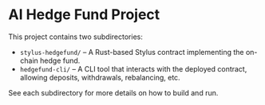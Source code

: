 # AI Hedge Fund Project

This project contains two subdirectories:

- `stylus-hedgefund/` – A Rust-based Stylus contract implementing the on-chain hedge fund.
- `hedgefund-cli/` – A CLI tool that interacts with the deployed contract, allowing deposits, withdrawals, rebalancing, etc.

See each subdirectory for more details on how to build and run.
